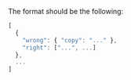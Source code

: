 The format should be the following:
```js
[
  {
    "wrong": { "copy": "..." },
    "right": ["...", ...]
  },
  ...
]
```
